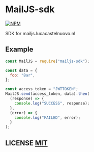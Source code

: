 # MailJS-sdk

[![NPM](https://img.shields.io/npm/v/mailjs-sdk.svg)](https://www.npmjs.com/package/mailjs-sdk)

SDK for mailjs.lucacastelnuovo.nl

## Example

```javascript
const MailJS = require("mailjs-sdk");

const data = {
  foo: "Bar",
};

const access_token = "JWTTOKEN";
MailJS.send(access_token, data).then(
  (response) => {
    console.log("SUCCESS", response);
  },
  (error) => {
    console.log("FAILED", error);
  }
);
```

## LICENSE [MIT](LICENSE)
